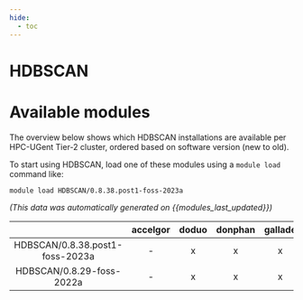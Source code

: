 ```yaml
---
hide:
  - toc
---
```


HDBSCAN
=======

# Available modules


The overview below shows which HDBSCAN installations are available per HPC-UGent Tier-2 cluster, ordered based on software version (new to old).

To start using HDBSCAN, load one of these modules using a `module load` command like:

```shell
module load HDBSCAN/0.8.38.post1-foss-2023a
```

*(This data was automatically generated on {{modules_last_updated}})*  

| |accelgor|doduo|donphan|gallade|joltik|shinx|skitty|
| :---: | :---: | :---: | :---: | :---: | :---: | :---: | :---: |
|HDBSCAN/0.8.38.post1-foss-2023a|-|x|x|x|-|x|x|
|HDBSCAN/0.8.29-foss-2022a|-|x|x|x|-|-|-|
